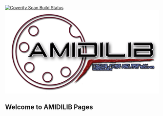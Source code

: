 <a href="https://scan.coverity.com/projects/n0kturnal-amidilib">
  <img alt="Coverity Scan Build Status"
       src="https://scan.coverity.com/projects/13521/badge.svg"/>
</a>

<img alt="AMIDILIB logo" src="images/amidilib_logo_no_bg.png"/>

## Welcome to AMIDILIB Pages

